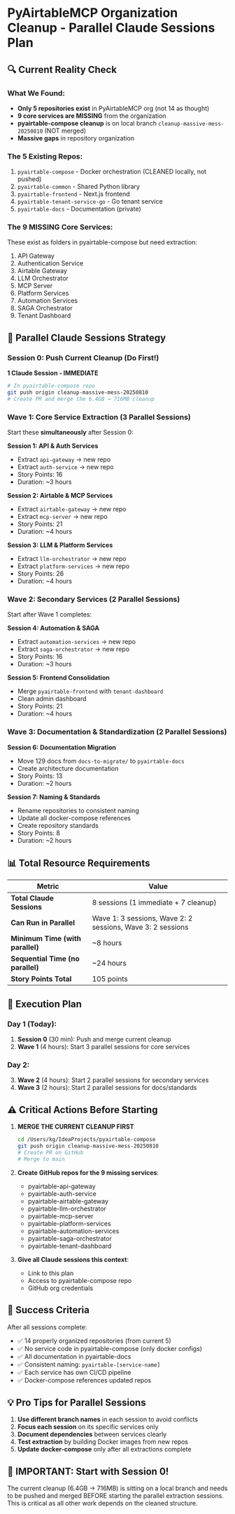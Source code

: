 # PyAirtableMCP Organization Cleanup - Parallel Claude Sessions Plan

## 🔍 Current Reality Check

### What We Found:
- **Only 5 repositories exist** in PyAirtableMCP org (not 14 as thought)
- **9 core services are MISSING** from the organization
- **pyairtable-compose cleanup** is on local branch `cleanup-massive-mess-20250810` (NOT merged)
- **Massive gaps** in repository organization

### The 5 Existing Repos:
1. `pyairtable-compose` - Docker orchestration (CLEANED locally, not pushed)
2. `pyairtable-common` - Shared Python library
3. `pyairtable-frontend` - Next.js frontend
4. `pyairtable-tenant-service-go` - Go tenant service
5. `pyairtable-docs` - Documentation (private)

### The 9 MISSING Core Services:
These exist as folders in pyairtable-compose but need extraction:
1. API Gateway
2. Authentication Service
3. Airtable Gateway
4. LLM Orchestrator
5. MCP Server
6. Platform Services
7. Automation Services
8. SAGA Orchestrator
9. Tenant Dashboard

## 🚀 Parallel Claude Sessions Strategy

### Session 0: Push Current Cleanup (Do First!)
**1 Claude Session - IMMEDIATE**
```bash
# In pyairtable-compose repo
git push origin cleanup-massive-mess-20250810
# Create PR and merge the 6.4GB → 716MB cleanup
```

### Wave 1: Core Service Extraction (3 Parallel Sessions)
Start these **simultaneously** after Session 0:

**Session 1: API & Auth Services**
- Extract `api-gateway` → new repo
- Extract `auth-service` → new repo
- Story Points: 16
- Duration: ~3 hours

**Session 2: Airtable & MCP Services**
- Extract `airtable-gateway` → new repo
- Extract `mcp-server` → new repo
- Story Points: 21
- Duration: ~4 hours

**Session 3: LLM & Platform Services**
- Extract `llm-orchestrator` → new repo
- Extract `platform-services` → new repo
- Story Points: 26
- Duration: ~4 hours

### Wave 2: Secondary Services (2 Parallel Sessions)
Start after Wave 1 completes:

**Session 4: Automation & SAGA**
- Extract `automation-services` → new repo
- Extract `saga-orchestrator` → new repo
- Story Points: 16
- Duration: ~3 hours

**Session 5: Frontend Consolidation**
- Merge `pyairtable-frontend` with `tenant-dashboard`
- Clean admin dashboard
- Story Points: 21
- Duration: ~4 hours

### Wave 3: Documentation & Standardization (2 Parallel Sessions)

**Session 6: Documentation Migration**
- Move 129 docs from `docs-to-migrate/` to `pyairtable-docs`
- Create architecture documentation
- Story Points: 13
- Duration: ~2 hours

**Session 7: Naming & Standards**
- Rename repositories to consistent naming
- Update all docker-compose references
- Create repository standards
- Story Points: 8
- Duration: ~2 hours

## 📊 Total Resource Requirements

| Metric | Value |
|--------|-------|
| **Total Claude Sessions** | 8 sessions (1 immediate + 7 cleanup) |
| **Can Run in Parallel** | Wave 1: 3 sessions, Wave 2: 2 sessions, Wave 3: 2 sessions |
| **Minimum Time (with parallel)** | ~8 hours |
| **Sequential Time (no parallel)** | ~24 hours |
| **Story Points Total** | 105 points |

## 🎯 Execution Plan

### Day 1 (Today):
1. **Session 0** (30 min): Push and merge current cleanup
2. **Wave 1** (4 hours): Start 3 parallel sessions for core services

### Day 2:
3. **Wave 2** (4 hours): Start 2 parallel sessions for secondary services
4. **Wave 3** (2 hours): Start 2 parallel sessions for docs/standards

## ⚠️ Critical Actions Before Starting

1. **MERGE THE CURRENT CLEANUP FIRST**
   ```bash
   cd /Users/kg/IdeaProjects/pyairtable-compose
   git push origin cleanup-massive-mess-20250810
   # Create PR on GitHub
   # Merge to main
   ```

2. **Create GitHub repos for the 9 missing services**:
   - pyairtable-api-gateway
   - pyairtable-auth-service
   - pyairtable-airtable-gateway
   - pyairtable-llm-orchestrator
   - pyairtable-mcp-server
   - pyairtable-platform-services
   - pyairtable-automation-services
   - pyairtable-saga-orchestrator
   - pyairtable-tenant-dashboard

3. **Give all Claude sessions this context**:
   - Link to this plan
   - Access to pyairtable-compose repo
   - GitHub org credentials

## 🏁 Success Criteria

After all sessions complete:
- ✅ 14 properly organized repositories (from current 5)
- ✅ No service code in pyairtable-compose (only docker configs)
- ✅ All documentation in pyairtable-docs
- ✅ Consistent naming: `pyairtable-[service-name]`
- ✅ Each service has own CI/CD pipeline
- ✅ Docker-compose references updated repos

## 💡 Pro Tips for Parallel Sessions

1. **Use different branch names** in each session to avoid conflicts
2. **Focus each session** on its specific services only
3. **Document dependencies** between services clearly
4. **Test extraction** by building Docker images from new repos
5. **Update docker-compose** only after all extractions complete

## 🔴 IMPORTANT: Start with Session 0!

The current cleanup (6.4GB → 716MB) is sitting on a local branch and needs to be pushed and merged BEFORE starting the parallel extraction sessions. This is critical as all other work depends on the cleaned structure.
